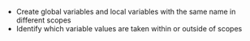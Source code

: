 - Create global variables and local variables with the same name in different scopes
- Identify which variable values are taken within or outside of scopes